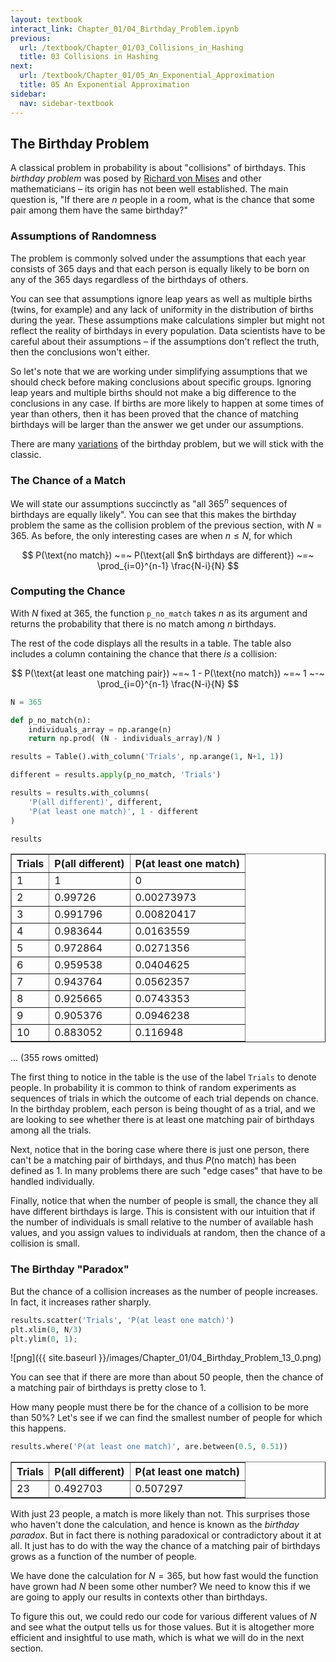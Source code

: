 ```yaml
---
layout: textbook
interact_link: Chapter_01/04_Birthday_Problem.ipynb
previous:
  url: /textbook/Chapter_01/03_Collisions_in_Hashing
  title: 03 Collisions in Hashing
next:
  url: /textbook/Chapter_01/05_An_Exponential_Approximation
  title: 05 An Exponential Approximation
sidebar:
  nav: sidebar-textbook
---
```


## The Birthday Problem ##

A classical problem in probability is about "collisions" of birthdays. This *birthday problem* was posed by [Richard von Mises](https://en.wikipedia.org/wiki/Richard_von_Mises) and other mathematicians – its origin has not been well established. The main question is, "If there are $n$ people in a room, what is the chance that some pair among them have the same birthday?"

### Assumptions of Randomness ###
The problem is commonly solved under the assumptions that each year consists of 365 days and that each person is equally likely to be born on any of the 365 days regardless of the birthdays of others. 

You can see that assumptions ignore leap years as well as multiple births (twins, for example) and any lack of uniformity in the distribution of births during the year. These assumptions make calculations simpler but might not reflect the reality of birthdays in every population. Data scientists have to be careful about their assumptions – if the assumptions don't reflect the truth, then the conclusions won't either. 

So let's note that we are working under simplifying assumptions that we should check before making conclusions about specific groups. Ignoring leap years and multiple births should not make a big difference to the conclusions in any case. If births are more likely to happen at some times of year than others, then it has been proved that the chance of matching birthdays will be larger than the answer we get under our assumptions. 

There are many [variations](http://onlinelibrary.wiley.com/store/10.1111/j.1740-9713.2013.00705.x/asset/sign705.pdf;jsessionid=491D7D4A673C963B34E14B5AE6197321.f02t01?v=1&t=iy0wn3y5&s=199ae2fb587c25b7cde75105b0f11d2f25016108) of the birthday problem, but we will stick with the classic.

### The Chance of a Match ###
We will state our assumptions succinctly as "all $365^n$ sequences of birthdays are equally likely". You can see that this makes the birthday problem the same as the collision problem of the previous section, with $N = 365$. As before, the only interesting cases are when $n \le N$, for which

$$
P(\text{no match}) ~=~
P(\text{all $n$ birthdays are different}) ~=~ \prod_{i=0}^{n-1} \frac{N-i}{N}
$$

### Computing the Chance ###

With $N$ fixed at 365, the function `p_no_match` takes $n$ as its argument and returns the probability that there is no match among $n$ birthdays. 

The rest of the code displays all the results in a table. The table also includes a column containing the chance that there *is* a collision:

$$
P(\text{at least one matching pair}) ~=~ 
1 - P(\text{no match})
~=~ 1 ~-~ \prod_{i=0}^{n-1} \frac{N-i}{N}
$$


<div class="input_area" markdown="1">

```python
N = 365
```

</div>


<div class="input_area" markdown="1">

```python
def p_no_match(n):
    individuals_array = np.arange(n)
    return np.prod( (N - individuals_array)/N )
```

</div>


<div class="input_area" markdown="1">

```python
results = Table().with_column('Trials', np.arange(1, N+1, 1))
```

</div>


<div class="input_area" markdown="1">

```python
different = results.apply(p_no_match, 'Trials')
```

</div>


<div class="input_area" markdown="1">

```python
results = results.with_columns(
    'P(all different)', different,
    'P(at least one match)', 1 - different
)
```

</div>


<div class="input_area" markdown="1">

```python
results
```

</div>




<div markdown="0">
<table border="1" class="dataframe">
    <thead>
        <tr>
            <th>Trials</th> <th>P(all different)</th> <th>P(at least one match)</th>
        </tr>
    </thead>
    <tbody>
        <tr>
            <td>1     </td> <td>1               </td> <td>0                    </td>
        </tr>
        <tr>
            <td>2     </td> <td>0.99726         </td> <td>0.00273973           </td>
        </tr>
        <tr>
            <td>3     </td> <td>0.991796        </td> <td>0.00820417           </td>
        </tr>
        <tr>
            <td>4     </td> <td>0.983644        </td> <td>0.0163559            </td>
        </tr>
        <tr>
            <td>5     </td> <td>0.972864        </td> <td>0.0271356            </td>
        </tr>
        <tr>
            <td>6     </td> <td>0.959538        </td> <td>0.0404625            </td>
        </tr>
        <tr>
            <td>7     </td> <td>0.943764        </td> <td>0.0562357            </td>
        </tr>
        <tr>
            <td>8     </td> <td>0.925665        </td> <td>0.0743353            </td>
        </tr>
        <tr>
            <td>9     </td> <td>0.905376        </td> <td>0.0946238            </td>
        </tr>
        <tr>
            <td>10    </td> <td>0.883052        </td> <td>0.116948             </td>
        </tr>
    </tbody>
</table>
<p>... (355 rows omitted)</p>
</div>



The first thing to notice in the table is the use of the label `Trials` to denote people. In probability it is common to think of random experiments as sequences of trials in which the outcome of each trial depends on chance. In the birthday problem, each person is being thought of as a trial, and we are looking to see whether there is at least one matching pair of birthdays among all the trials.

Next, notice that in the boring case where there is just one person, there can't be a matching pair of birthdays, and thus $P(\text{no match})$ has been defined as 1. In many problems there are such "edge cases" that have to be handled individually.

Finally, notice that when the number of people is small, the chance they all have different birthdays is large. This is consistent with our intuition that if the number of individuals is small relative to the number of available hash values, and you assign values to individuals at random, then the chance of a collision is small.

### The Birthday "Paradox" ###
But the chance of a collision increases as the number of people increases. In fact, it increases rather sharply.


<div class="input_area" markdown="1">

```python
results.scatter('Trials', 'P(at least one match)')
plt.xlim(0, N/3)
plt.ylim(0, 1);
```

</div>


![png]({{ site.baseurl }}/images/Chapter_01/04_Birthday_Problem_13_0.png)


You can see that if there are more than about 50 people, then the chance of a matching pair of birthdays is pretty close to 1. 

How many people must there be for the chance of a collision to be more than 50%? Let's see if we can find the smallest number of people for which this happens.


<div class="input_area" markdown="1">

```python
results.where('P(at least one match)', are.between(0.5, 0.51))
```

</div>




<div markdown="0">
<table border="1" class="dataframe">
    <thead>
        <tr>
            <th>Trials</th> <th>P(all different)</th> <th>P(at least one match)</th>
        </tr>
    </thead>
    <tbody>
        <tr>
            <td>23    </td> <td>0.492703        </td> <td>0.507297             </td>
        </tr>
    </tbody>
</table>
</div>



With just 23 people, a match is more likely than not. This surprises those who haven't done the calculation, and hence is known as the *birthday paradox*. But in fact there is nothing paradoxical or contradictory about it at all. It just has to do with the way the chance of a matching pair of birthdays grows as a function of the number of people.

We have done the calculation for $N = 365$, but how fast would the function have grown had $N$ been some other number? We need to know this if we are going to apply our results in contexts other than birthdays.

To figure this out, we could redo our code for various different values of $N$ and see what the output tells us for those values. But it is altogether more efficient and insightful to use math, which is what we will do in the next section.
